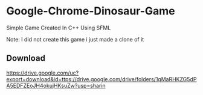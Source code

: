 # Google-Chrome-Dinosaur-Game
Simple Game Created In C++ Using SFML

Note: I did not create this game i just made a clone of it

## Download

https://drive.google.com/uc?export=download&id=ttps://drive.google.com/drive/folders/1qMaRHKZG5dPA5EDFZEoJH4okujHKsuZw?usp=sharin
